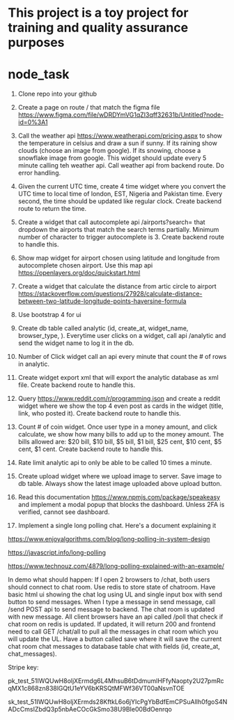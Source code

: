 # This project is a toy project for training and quality assurance purposes

# node_task

1. Clone repo into your github
2. Create a page on route / that match the figma file https://www.figma.com/file/wDRDYmVG1qZI3qff32631b/Untitled?node-id=0%3A1
3. Call the weather api https://www.weatherapi.com/pricing.aspx to show the temperature in celsius and draw a sun if sunny. If its raining show clouds (choose an image from google). If its snowing, choose a snowflake image from google. This widget should update every 5 minute calling teh weather api. Call weather api from backend route. Do error handling.
4. Given the current UTC time, create 4 time widget where you convert the UTC time to local time of london, EST, Nigeria and Pakistan time. Every second, the time should be updated like regular clock. Create backend route to return the time.
5. Create a widget that call autocomplete api /airports?search= that dropdown the airports that match the search terms partially. Minimum number of character to trigger autocomplete is 3. Create backend route to handle this.
6. Show map widget for airport chosen using latitude and longitude from autocomplete chosen airport. Use this map api https://openlayers.org/doc/quickstart.html
7. Create a widget that calculate the distance from artic circle to airport https://stackoverflow.com/questions/27928/calculate-distance-between-two-latitude-longitude-points-haversine-formula

8. Use bootstrap 4 for ui

9. Create db table called analytic (id, create_at, widget_name, browser_type, ). Everytime user clicks on a widget, call api /analytic and send the widget name to log it in the db.

10. Number of Click widget call an api every minute that count the # of rows in analytic.

11. Create widget export xml that will export the analytic database as xml file. Create backend route to handle this.

12. Query https://www.reddit.com/r/programming.json and create a reddit widget where we show the top 4 even post as cards in the widget (title, link, who posted it). Create backend route to handle this.

13. Count # of coin widget. Once user type in a money amount, and click calculate, we show how many bills to add up to the money amount. The bills allowed are: $20 bill, $10 bill, $5 bill, $1 bill, $25 cent, $10 cent, $5 cent, $1 cent. Create backend route to handle this.

14. Rate limit analytic api to only be able to be called 10 times a minute.

15. Create upload widget where we upload image to server. Save image to db table. Always show the latest image uploaded above upload button.

16. Read this documentation https://www.npmjs.com/package/speakeasy and implement a modal popup that blocks the dashboard. Unless 2FA is verified, cannot see dashboard.

17. Implement a single long polling chat. Here's a document explaining it

https://www.enjoyalgorithms.com/blog/long-polling-in-system-design

https://javascript.info/long-polling

https://www.technouz.com/4879/long-polling-explained-with-an-example/

In demo what should happen:
If I open 2 browsers to /chat, both users should connect to chat room. Use redis to store state of chatroom.
Have basic html ui showing the chat log using UL and single input box with send button to send messages.
When I type a message in send message, call /send POST api to send message to backend. The chat room is updated with new message.
All client browsers have an api called /poll that check if chat room on redis is updated. If updated, it will return 200 and frontend
need to call GET /chat/all to pull all the messages in chat room which you will update the UL. Have a button called save where it will save the current chat room chat messages to database table chat with fields (id, create_at, chat_messages).

Stripe key:

pk_test_51IWQUwH8oljXErmdg6L4MhsuB6tDdmumlHFfyNaopty2U27pmRcqMX1c868zn838lGQtU1eYV6bKRSQtMFWf36VT00aNsvnTOE

sk_test_51IWQUwH8oljXErmds28KftkL6o6jYIcPgYbBdfEmCPSuAlIh0fgoS4NADcCmsIZbdQ3p5nbAeCOcGkSmo38U9BIe00BdOenrqo
